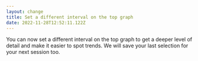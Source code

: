 ```yaml
---
layout: change
title: Set a different interval on the top graph
date: 2022-11-28T12:52:11.122Z
---
```

You can now set a different interval on the top graph to get a deeper level of detail and make it easier to spot trends. We will save your last selection for your next session too.